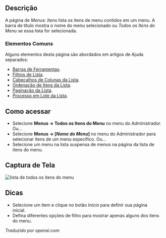 <!-- Filename: Help4.x:Menus:_Items  / Display title: Menus: Itens -->

## Descrição

A página de *Menus: Itens* lista os itens de menu contidos em um menu. A barra de título
mostra o nome do menu selecionado ou *Todos os Itens do Menu* se essa lista for
selecionada.

### Elementos Comuns

Alguns elementos desta página são abordados em artigos de Ajuda separados:

* [Barras de Ferramentas](jdocmanual?article=help/common-elements/toolbars).
* [Filtros de Lista](jdocmanual?article=help/common-elements/list-filters).
* [Cabeçalhos de Colunas da Lista](jdocmanual?article=help/common-elements/list-column-headers).
* [Ordenação de Itens da Lista](jdocmanual?article=help/common-elements/list-ordering).
* [Paginação da Lista](jdocmanual?article=help/common-elements/list-pagination).
* [Processo em Lote da Lista](jdocmanual?article=help/common-elements/list-batch-process).

## Como acessar

- Selecione **Menus → Todos os Itens do Menu** no menu do Administrador. Ou...
- Selecione **Menus → \[*Nome do Menu*\]** no menu do Administrador para selecionar
  itens de um menu específico. Ou...
- Selecione um menu na lista suspensa de menus na página da lista de itens do menu.

## Captura de Tela

![lista de todos os itens do menu](../../../ptbr/images/menus/menus-all-menu-items-list.png)

## Dicas

- Selecione um item e clique no botão *Início* para definir sua página inicial.
- Defina diferentes opções de filtro para mostrar apenas alguns dos itens do menu.


*Traduzido por openai.com*

